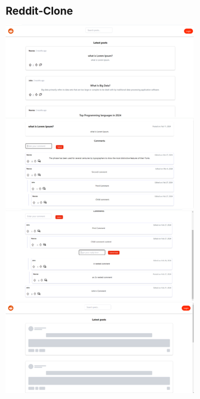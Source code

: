 <h1>Reddit-Clone</h1> 
<img src="screenshots/Screenshot1.png" />
<img src="screenshots/Screenshot2.png" />
<img src="screenshots/Screenshot3.png" />
<img src="screenshots/Screenshot4.png" />
